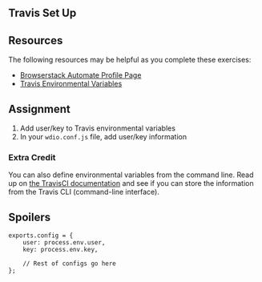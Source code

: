 ## Travis Set Up

## Resources

The following resources may be helpful as you complete these exercises:

- [Browserstack Automate Profile Page](https://www.browserstack.com/accounts/local-testing)
- [Travis Environmental Variables](http://docs.travis-ci.com/user/environment-variables/#Defining-Variables-in-Repository-Settings)

## Assignment

1. Add user/key to Travis environmental variables
1. In your `wdio.conf.js` file, add user/key information

### Extra Credit

You can also define environmental variables from the command line. Read up on [the TravisCI documentation](http://docs.travis-ci.com/user/environment-variables/#Encrypted-Variables) and see if you can store the information from the Travis CLI (command-line interface).

## Spoilers

```
exports.config = {
    user: process.env.user,
    key: process.env.key,

    // Rest of configs go here
};
```
